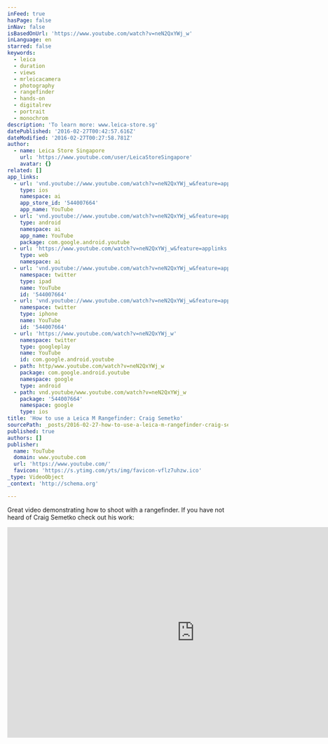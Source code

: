 ```yaml
---
inFeed: true
hasPage: false
inNav: false
isBasedOnUrl: 'https://www.youtube.com/watch?v=neN2QxYWj_w'
inLanguage: en
starred: false
keywords:
  - leica
  - duration
  - views
  - mrleicacamera
  - photography
  - rangefinder
  - hands-on
  - digitalrev
  - portrait
  - monochrom
description: 'To learn more: www.leica-store.sg'
datePublished: '2016-02-27T00:42:57.616Z'
dateModified: '2016-02-27T00:27:58.781Z'
author:
  - name: Leica Store Singapore
    url: 'https://www.youtube.com/user/LeicaStoreSingapore'
    avatar: {}
related: []
app_links:
  - url: 'vnd.youtube://www.youtube.com/watch?v=neN2QxYWj_w&feature=applinks'
    type: ios
    namespace: ai
    app_store_id: '544007664'
    app_name: YouTube
  - url: 'vnd.youtube://www.youtube.com/watch?v=neN2QxYWj_w&feature=applinks'
    type: android
    namespace: ai
    app_name: YouTube
    package: com.google.android.youtube
  - url: 'https://www.youtube.com/watch?v=neN2QxYWj_w&feature=applinks'
    type: web
    namespace: ai
  - url: 'vnd.youtube://www.youtube.com/watch?v=neN2QxYWj_w&feature=applinks'
    namespace: twitter
    type: ipad
    name: YouTube
    id: '544007664'
  - url: 'vnd.youtube://www.youtube.com/watch?v=neN2QxYWj_w&feature=applinks'
    namespace: twitter
    type: iphone
    name: YouTube
    id: '544007664'
  - url: 'https://www.youtube.com/watch?v=neN2QxYWj_w'
    namespace: twitter
    type: googleplay
    name: YouTube
    id: com.google.android.youtube
  - path: http/www.youtube.com/watch?v=neN2QxYWj_w
    package: com.google.android.youtube
    namespace: google
    type: android
  - path: vnd.youtube/www.youtube.com/watch?v=neN2QxYWj_w
    package: '544007664'
    namespace: google
    type: ios
title: 'How to use a Leica M Rangefinder: Craig Semetko'
sourcePath: _posts/2016-02-27-how-to-use-a-leica-m-rangefinder-craig-semetko.md
published: true
authors: []
publisher:
  name: YouTube
  domain: www.youtube.com
  url: 'https://www.youtube.com/'
  favicon: 'https://s.ytimg.com/yts/img/favicon-vflz7uhzw.ico'
_type: VideoObject
_context: 'http://schema.org'

---
```

Great video demonstrating how to shoot with a rangefinder. If you have not heard of Craig Semetko check out his work: 

<iframe src="https://cdn.embedly.com/widgets/media.html?src=https%3A%2F%2Fwww.youtube.com%2Fembed%2FneN2QxYWj_w%3Ffeature%3Doembed&amp;url=https%3A%2F%2Fwww.youtube.com%2Fwatch%3Fv%3DneN2QxYWj_w&amp;image=https%3A%2F%2Fi.ytimg.com%2Fvi%2FneN2QxYWj_w%2Fhqdefault.jpg&amp;key=b7d04c9b404c499eba89ee7072e1c4f7&amp;type=text%2Fhtml&amp;schema=youtube" width="854" height="480" scrolling="no" frameborder="0" allowfullscreen="allowfullscreen" style=""></iframe>